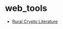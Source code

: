 # web_tools

- [Rural Crypto Literature]([https://nodejs.org/](https://albertgh.github.io/web_tools/others/rcl/ucl.html)https://albertgh.github.io/web_tools/others/rcl/ucl.html)
